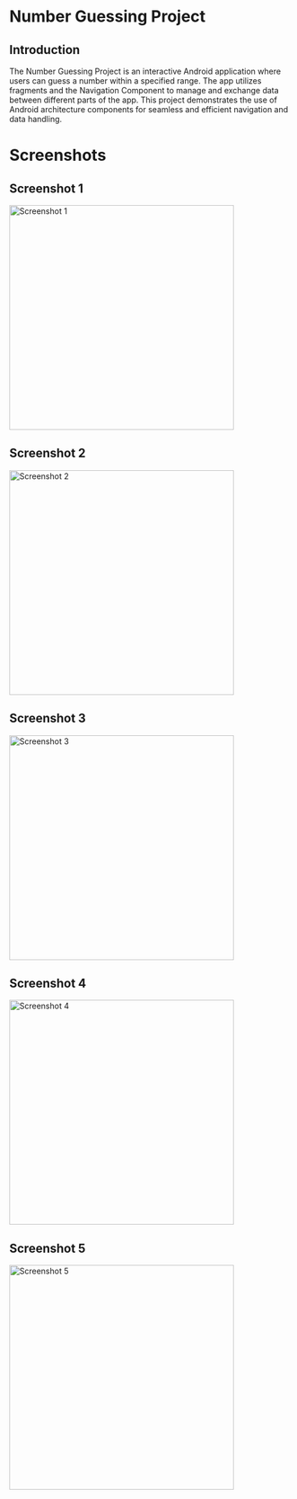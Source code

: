# Number Guessing Project

## Introduction

The Number Guessing Project is an interactive Android application where users can guess a number within a specified range. The app utilizes fragments and the Navigation Component to manage and exchange data between different parts of the app. This project demonstrates the use of Android architecture components for seamless and efficient navigation and data handling.

# Screenshots

## Screenshot 1
<img src="Screenshots/Screenshot_1716730851.png" alt="Screenshot 1" width="400"/>

## Screenshot 2
<img src="Screenshots/Screenshot_1716730880.png" alt="Screenshot 2" width="400"/>

## Screenshot 3
<img src="Screenshots/Screenshot_1716730887.png" alt="Screenshot 3" width="400"/>

## Screenshot 4
<img src="Screenshots/Screenshot_1716730906.png" alt="Screenshot 4" width="400"/>

## Screenshot 5
<img src="Screenshots/Screenshot_1716731266.png" alt="Screenshot 5" width="400"/>
